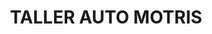 ---
title: "TALLER AUTO MOTRIS"
url: /tarija/taller-auto-motris/
shop: reparación de automóviles
---